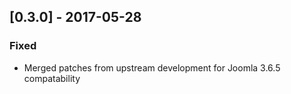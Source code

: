 
## [0.3.0] - 2017-05-28
### Fixed
- Merged patches from upstream development for Joomla 3.6.5 compatability
